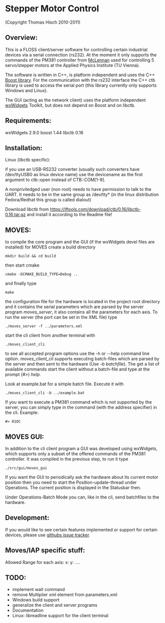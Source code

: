 Stepper Motor Control
=====================
(Copyright Thomas Hisch 2010-2011)

Overview:
---------

This is a FLOSS client/server software for controlling certain industrial
devices via a serial connection (rs232). At the moment it only
supports the commands of the PM381 controller from
[McLennan](http://www.mclennan.co.uk/) used for controlling 5
servo/stepper motors at the Applied Physics Institute (TU Vienna).

The software is written in C++, is platform independent and uses the
C++ [Boost library](http://www.boost.org). For the communication with
the rs232 interface the C++ ctb library is used to access the serial port
(this library currently only supports Windows and Linux).

The GUI (acting as the network client) uses the platform independent
[wxWidgets](http://www.wxwidgets.org) Toolkit, but does not depend on
Boost and on libctb.

Requirements:
-------------

wxWidgets 2.9.0
boost 1.44
libctb 0.16

Installation:
-------------

Linux (libctb specific):

if you use an USB-RS232 converter (usually such converters have
/dev/ttyUSB0 as linux device name) use the devicename as the first
argument to ctb::open instead of CTB::COM[1-9].

A nonpriviledged user (non root) needs to have permission to talk to
the UART. It needs to be in the same group as /dev/tty* (in the linux
distribution Fedora/Redhat this group is called dialout)

Download libctb from
https://iftools.com/download/ctb/0.16/libctb-0.16.tar.gz and install
it according to the Readme file!

MOVES:
---------

to compile the core program and the GUI (if the wxWidgets devel files
are installed) for MOVES create a build directory

    mkdir build && cd build

then start cmake

    cmake -DCMAKE_BUILD_TYPE=Debug ..

and finally type

    make

the configuration file for the hardware is located in the project root
directory and it contains the serial parameters which are parsed by
the server program *moves_server*, it also contains all the parameters
for each axis. To run the server (the port can be set in the XML file)
type

    ./moves_server -f ../parameters.xml

start the cli client from another terminal with

    ./moves_client_cli

to see all accepted program options use the -h or --help command line
option. *moves_client_cli* supports executing batch-files which are
parsed by the server and then sent to the hardware (Use *-b
batchfile*). The get a list of available commands start the client
without a batch-file and type at the prompt (*#>*) *help*.

Look at example.bat for a simple batch file.
Execute it with

    ./moves_client_cli -b ../example.bat

If you want to execute a PM381 command which is not supported by the
server, you can simply type in the command (with the address
specifier) in the cli. Example:

    #> 01OC

MOVES GUI:
---------------

In addition to the cli client program a GUI was developed using
wxWidgets, which supports only a subset of the offered commands of the
PM381 controller. It was compiled in the previous step, to run it type

    ./src/gui/moves_gui

If you want the GUI to periodically ask the hardware about its current
motor position then you need to start the Position-update-thread under
Operations. The current position is displayed in the Statusbar then.

Under Operations-Batch Mode you can, like in the cli, send batchfiles
to the hardware.

Development:
------------

If you would like to see certain features implemented or support for
certain devices, please use
[githubs issue tracker](https://github.com/thisch/StepperController).

Moves/IAP specific stuff:
---------------------------

Allowed Range for each axis:
x:
y:
....

TODO:
-----
* implement wait command
* remove Multiplier xml element from parameters.xml
* Windows build support
* generalize the client and server programs
* Documentation
* Linux: libreadline support for the client terminal
